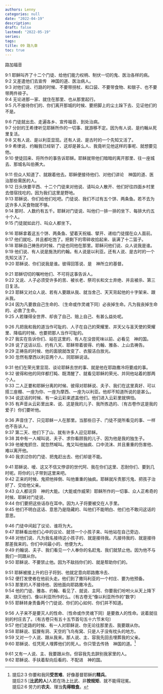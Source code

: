 ```yaml
---
authors: Lenny
categories: null
date: "2022-04-19"
description: 
draft: false
lastmod: "2022-05-19"
series:
tags: 
title: 09 路九章
toc: true
---
```

路加福音
<!--more-->

9:1 耶稣叫齐了十二个门徒、给他们能力权柄、制伏一切的鬼、医治各样的病。  
9:2 又差遣他们去宣传　神国的道、医治病人。  
9:3 对他们说、行路的时候、不要带拐杖、和口袋、不要带食物、和银子、也不要带两件褂子。  
9:4 无论进那一家、就住在那里、也从那里起行。  
9:5 凡不接待你们的、你们离开那城的时候、要把脚上的尘土跺下去、见证他们的不是。  

9:6 门徒就出去、走遍各乡、宣传福音、到处治病。  
9:7 分封的王希律听见耶稣所作的一切事、就游移不定。因为有人说、是约翰从死里复活。  
9:8 又有人说、是以利亚显现。还有人说、是古时的一个先知又活了。  
9:9 希律说、约翰我已经斩了、这却是甚么人、我竟听见他这样的事呢、就想要见他。  
9:10 使徒回来、将所作的事告诉耶稣。耶稣就带他们暗暗的离开那里、往一座城去、那城名叫伯赛大。  

9:11 但众人知道了、就跟着他去。耶稣便接待他们、对他们讲论　神国的道、医治那些需医的人。  
9:12 日头快要平西、十二个门徒来对他说、请叫众人散开、他们好往四面乡村里去借宿找吃的。因为我们这里是野地。  
9:13 耶稣说、你们给他们吃吧。门徒说、我们不过有五个饼、两条鱼。若不去为这许多人买食物就不够。  
9:14 那时、人数约有五千。耶稣对门徒说、叫他们一排一排的坐下、每排大约五十个人。  
9:15 门徒就如此行、叫众人都坐下。  

9:16 耶稣拿着这五个饼、两条鱼、望着天祝福、擘开、递给门徒摆在众人面前。  
9:17 他们就吃、并且都吃饱了。把剩下的零碎收拾起来、装满了十二篮子。  
9:18 耶稣自己祷告的时候、门徒也同他在那里。耶稣问他们说、众人说我是谁。  
9:19 他们说、有人说是施洗的约翰。有人说是以利亚。还有人说、是古时的一个先知又活了。  
9:20 耶稣说、你们说我是谁。彼得回答说、是　神所立的基督。  

9:21 耶稣切切的嘱咐他们、不可将这事告诉人。  
9:22 又说、人子必须受许多的苦、被长老、祭司长和文士弃绝、并且被杀、第三日复活。  
9:23 耶稣又对众人说、若有人要跟从我、就当舍己、天天背起他的十字架来、跟从我。  
9:24 因为凡要救自己生命的、〔生命或作灵魂下同〕必丧掉生命。凡为我丧掉生命的、必救了生命。  
9:25 人若赚得全世界、却丧了自己、赔上自己、有甚么益处呢。  

9:26 凡把我和我的道当作可耻的、人子在自己的荣耀里、并天父与圣天使的荣耀里、降临的时候、也要把那人当作可耻的。  
9:27 我实在告诉你们、站在这里的、有人在没尝死味以前、必看见　神的国。  
9:28 说了这话以后、约有八天、耶稣带着彼得、约翰、雅各、上山去祷告。  
9:29 正祷告的时候、他的面貌就改变了、衣服洁白放光。  
9:30 忽然有摩西以利亚两个人、同耶稣说话。  

9:31 他们在荣光里显现、谈论耶稣去世的事、就是他在耶路撒冷将要成的事。  
9:32 彼得和他的同伴都打盹、既清醒了、就看见耶稣的荣光、并同他站着的那两个人。  
9:33 二人正要和耶稣分离的时候、彼得对耶稣说、夫子、我们在这里真好、可以搭三座棚、一座为你、一座为摩西、一座为以利亚。他却不知道所说的是甚么。  
9:34 说这话的时候、有一朵云彩来遮盖他们。他们进入云彩里就惧怕。  
9:35 有声音从云彩里出来、说、这是我的儿子、我所拣选的、〔有古卷作这是我的爱子〕你们要听他。  

9:36 声音住了、只见耶稣一人在那里。当那些日子、门徒不提所看见的事、一样也不告诉人。  
9:37 第二天、他们下了山、就有许多人迎见耶稣。  
9:38 其中有一人喊叫说、夫子、求你看顾我的儿子、因为他是我的独生子。  
9:39 他被鬼抓住、就忽然喊叫。鬼又叫他抽疯、口中流沫、并且重重的伤害他、难以离开他。  
9:40 我求过你的门徒、把鬼赶出去、他们却是不能。  

9:41 耶稣说、嗳、这又不信又悖谬的世代阿、我在你们这里、忍耐你们、要到几时呢。将你的儿子带到这里来吧。  
9:42 正来的时候、鬼把他摔倒、叫他重重的抽疯。耶稣就斥责那污鬼、把孩子治好了、交给他父亲。  
9:43 众人都诧异　神的大能。〔大能或作威荣〕耶稣所作的一切事、众人正希奇的时候、耶稣对门徒说、  
9:44 你们要把这些话存在耳中。因为人子将要被交在人手里。  
9:45 他们不明白这话、意思乃是隐藏的、叫他们不能明白、他们也不敢问这话的意思。  

9:46 门徒中间起了议论、谁将为大。  
9:47 耶稣看出他们心中的议论、就领一个小孩子来、叫他站在自己旁边、  
9:48 对他们说、凡为我名接待这小孩子的、就是接待我。凡接待我的、就是接待那差我来的。你们中间最小的、他便为大。  
9:49 约翰说、夫子、我们看见一个人奉你的名赶鬼、我们就禁止他。因为他不与我们一同跟从你。  
9:50 耶稣说、不要禁止他。因为不敌挡你们的、就是帮助你们的。  

9:51 耶稣被接上升的日子将到、他就定意向耶路撒冷去、  
9:52 便打发使者在他前头走。他们到了撒玛利亚的一个村庄、要为他预备。  
9:53 那里的人不接待他、因他面向耶路撒冷去。  
9:54 他的门徒、雅各、约翰、看见了、就说、主阿、你要我们吩咐火从天上降下来、烧灭他们、像以利亚所作的么。〔有古卷无“像以利亚所作的”数字〕  
9:55 耶稣转身责备两个门徒说、你们的心如何、你们并不知道。  

9:56 人子来不是要灭人的性命、〔性命或作灵魂下同〕是要救人的性命。说着就往别的村庄去了。〔有古卷只有五十五节首句五十六节末句〕   
9:57 他们走路的时候、有一人对耶稣说、你无论往那里去、我要跟从你。  
9:58 耶稣说、狐狸有洞、天空的飞鸟有窝、只是人子没有枕头的地方。  
9:59 又对一个人说、跟从我来。那人说、主、容我先回去埋葬我的父亲。  
9:60 耶稣说、任凭死人埋葬他们的死人。你只管去传扬　神国的道。[^1]  

9:61 又有一人说、主、我要跟从你。但容我先去辞别我家里的人。  
9:62 耶稣说、手扶着犁向后看的、不配进　神的国。  

[^1]: 提后2:3 你要和我同**受苦难**、好像基督耶稣的**精兵**。  
提后2:5 [**比武的人**]人若在场上比武、非**按规矩**、就不能得冠冕。  
提后2:6 劳力的**农夫**、理当**先得粮食**。  
